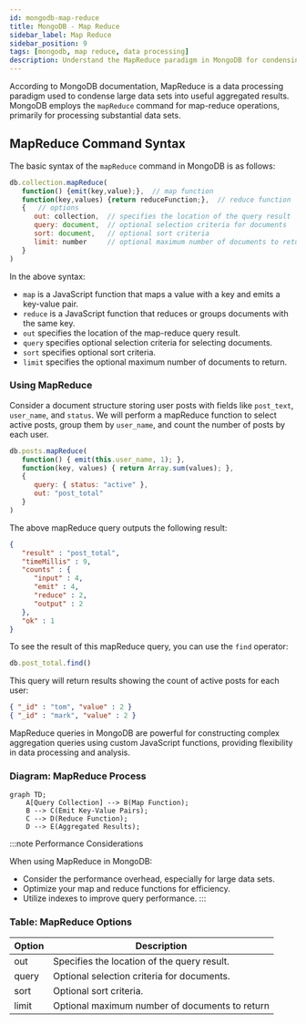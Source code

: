 ```yaml
---
id: mongodb-map-reduce
title: MongoDB - Map Reduce
sidebar_label: Map Reduce
sidebar_position: 9
tags: [mongodb, map reduce, data processing]
description: Understand the MapReduce paradigm in MongoDB for condensing large volumes of data into useful aggregated results.
---
```


According to MongoDB documentation, MapReduce is a data processing paradigm used to condense large data sets into useful aggregated results. MongoDB employs the `mapReduce` command for map-reduce operations, primarily for processing substantial data sets.

## MapReduce Command Syntax

The basic syntax of the `mapReduce` command in MongoDB is as follows:

```javascript
db.collection.mapReduce(
   function() {emit(key,value);},  // map function
   function(key,values) {return reduceFunction;},  // reduce function
   {   // options
      out: collection,  // specifies the location of the query result
      query: document,  // optional selection criteria for documents
      sort: document,   // optional sort criteria
      limit: number     // optional maximum number of documents to return
   }
)
```

In the above syntax:

- `map` is a JavaScript function that maps a value with a key and emits a key-value pair.
- `reduce` is a JavaScript function that reduces or groups documents with the same key.
- `out` specifies the location of the map-reduce query result.
- `query` specifies optional selection criteria for selecting documents.
- `sort` specifies optional sort criteria.
- `limit` specifies the optional maximum number of documents to return.

### Using MapReduce

Consider a document structure storing user posts with fields like `post_text`, `user_name`, and `status`. We will perform a mapReduce function to select active posts, group them by `user_name`, and count the number of posts by each user.

```javascript
db.posts.mapReduce( 
   function() { emit(this.user_name, 1); }, 
   function(key, values) { return Array.sum(values); }, 
   {  
      query: { status: "active" },  
      out: "post_total" 
   }
)
```

The above mapReduce query outputs the following result:

```json
{
   "result" : "post_total",
   "timeMillis" : 9,
   "counts" : {
      "input" : 4,
      "emit" : 4,
      "reduce" : 2,
      "output" : 2
   },
   "ok" : 1
}
```

To see the result of this mapReduce query, you can use the `find` operator:

```javascript
db.post_total.find()
```

This query will return results showing the count of active posts for each user:

```json
{ "_id" : "tom", "value" : 2 }
{ "_id" : "mark", "value" : 2 }
```

MapReduce queries in MongoDB are powerful for constructing complex aggregation queries using custom JavaScript functions, providing flexibility in data processing and analysis.

### Diagram: MapReduce Process

```mermaid
graph TD;
    A[Query Collection] --> B(Map Function);
    B --> C(Emit Key-Value Pairs);
    C --> D(Reduce Function);
    D --> E(Aggregated Results);
```

:::note Performance Considerations

When using MapReduce in MongoDB:
- Consider the performance overhead, especially for large data sets.
- Optimize your map and reduce functions for efficiency.
- Utilize indexes to improve query performance.
:::

### Table: MapReduce Options

| Option | Description                                    |
|--------|------------------------------------------------|
| out    | Specifies the location of the query result.    |
| query  | Optional selection criteria for documents.     |
| sort   | Optional sort criteria.                        |
| limit  | Optional maximum number of documents to return|
